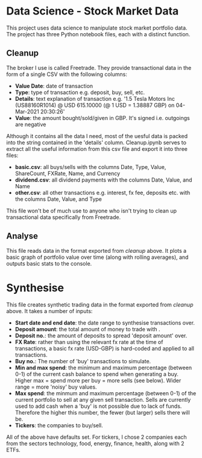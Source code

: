 # Data Science - Stock Market Data

This project uses data science to manipulate stock market portfolio data. The project has three Python notebook files, each with a distinct function.

## Cleanup
The broker I use is called Freetrade. They provide transactional data in the form of a single CSV with the following columns:
- **Value Date**: date of transaction
- **Type**: type of transaction e.g. deposit, buy, sell, etc.
- **Details**: text explanation of transaction e.g. '1.5 Tesla Motors Inc (US88160R1014) @ USD 615.10000 (@ 1 USD = 1.38887 GBP) on 04-Mar-2021 20:30:26'
- **Value**: the amount bought/sold/given in GBP. It's signed i.e. outgoings are negative

Although it contains all the data I need, most of the uesful data is packed into the string contained in the 'details' column. Cleanup.ipynb serves to extract all the useful information from this csv file and export it into three files:
- **basic.csv**: all buys/sells with the columns Date, Type, Value, ShareCount, FXRate, Name, and Currency
- **dividend.csv**: all dividend payments with the columns Date, Value, and Name
- **other.csv**: all other transactions e.g. interest, fx fee, deposits etc. with the columns Date, Value, and Type

This file won't be of much use to anyone who isn't trying to clean up transactional data specifically from Freetrade.

## Analyse
This file reads data in the format exported from *cleanup* above. It plots a basic graph of portfolio value over time (along with rolling averages), and outputs basic stats to the console.

# Synthesise
This file creates synthetic trading data in the format exported from *cleanup* above. It takes a number of inputs:
- **Start date and end date**: the date range to synthesise transactions over.
- **Deposit amount**: the total amount of money to trade with .
- **Deposit no.**: the amount of deposits to spread 'deposit amount' over.
- **FX Rate**: rather than using the relevant fx rate at the time of transactions, a basic fx rate (USD-GBP) is hard-coded and applied to all transactions.
- **Buy no.**: The number of 'buy' transactions to simulate.
- **Min and max spend**: the minimum and maximum percentage (between 0-1) of the current cash balance to spend when generating a buy. Higher max = spend more per buy = more sells (see below). Wider range = more 'noisy' buy values.
- **Max spend**: the minmum and maximum percentage (between 0-1) of the current portfolio to sell at any given sell transaction. Sells are currently used to add cash when a 'buy' is not possible due to lack of funds. Therefore the higher this number, the fewer (but larger) sells there will be.
- **Tickers**: the companies to buy/sell.

All of the above have defaults set. For tickers, I chose 2 companies each from the sectors technology, food, energy, finance, health, along with 2 ETFs.